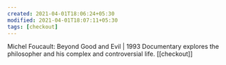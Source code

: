 ```yaml
---
created: 2021-04-01T18:06:24+05:30
modified: 2021-04-01T18:07:11+05:30
tags: [checkout]
---
```


 Michel Foucault: Beyond Good and Evil | 1993 Documentary explores the philosopher and his complex and controversial life. 
[[checkout]]